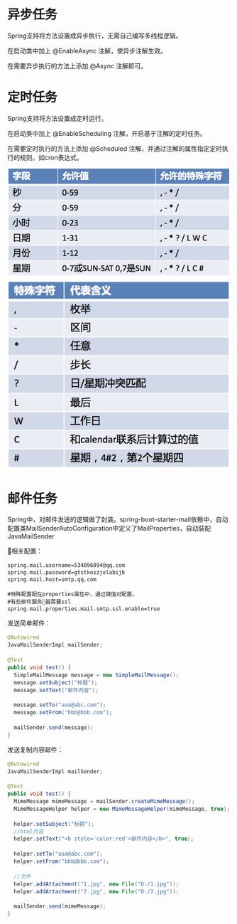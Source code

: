 # 异步任务

Spring支持将方法设置成异步执行，无需自己编写多线程逻辑。

在启动类中加上 @EnableAsync 注解，使异步注解生效。

在需要异步执行的方法上添加 @Async 注解即可。

# 定时任务

Spring支持将方法设置成定时运行。

在启动类中加上 @EnableScheduling 注解，开启基于注解的定时任务。

在需要定时执行的方法上添加 @Scheduled 注解，并通过注解的属性指定定时执行的规则。如cron表达式。

![Spring中的cron表达式](images/spring中的cron表达式.png)
![cron表达式的特殊字符](images/cron表达式的特殊字符.png)

# 邮件任务

Spring中，对邮件发送的逻辑做了封装。spring-boot-starter-mail依赖中，自动配置类MailSenderAutoConfiguration中定义了MailProperties，自动装配JavaMailSender

相关配置：
```properties
spring.mail.username=534096094@qq.com
spring.mail.password=gtstkoszjelabijb
spring.mail.host=smtp.qq.com

#特殊配置配在properties属性中，通过键值对配置。
#有些邮件服务器需要ssl
spring.mail.properties.mail.smtp.ssl.enable=true
```

发送简单邮件：
```java
@Autowired
JavaMailSenderImpl mailSender;

@Test
public void test() {
  SimpleMailMessage message = new SimpleMailMessage();
  message.setSubject("标题");
  message.setText("邮件内容");

  message.setTo("aaa@abc.com");
  message.setFrom("bbb@bbb.com");

  mailSender.send(message);
}
```

发送复制内容邮件：

```java
@Autowired
JavaMailSenderImpl mailSender;

@Test
public void test() {
  MimeMessage mimeMessage = mailSender.createMimeMessage();
  MimeMessageHelper helper = new MimeMessageHelper(mimeMessage, true);

  helper.setSubject("标题");
  //html内容
  helper.setText("<b style='color:red'>邮件内容</b>", true);

  helper.setTo("aaa@abc.com");
  helper.setFrom("bbb@bbb.com");

  //文件
  helper.addAttachment("1.jpg", new File("D:/1.jpg"));
  helper.addAttachment("2.jpg", new File("D:/2.jpg"));

  mailSender.send(mimeMessage);
}
```
